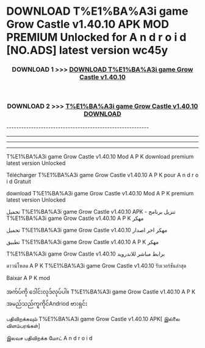 # DOWNLOAD T%E1%BA%A3i game Grow Castle v1.40.10 APK MOD PREMIUM Unlocked for A n d r o i d [NO.ADS] latest version wc45y 



<div align="center">

<h3>DOWNLOAD 1 >>> <a href="https://getmod2.web.app/?judul=T%E1%BA%A3i game Grow Castle v1.40.10">DOWNLOAD T%E1%BA%A3i game Grow Castle v1.40.10</a></h3><br>

<h3>DOWNLOAD 2 >>> <a href="https://getmod2.web.app/?judul=T%E1%BA%A3i game Grow Castle v1.40.10">T%E1%BA%A3i game Grow Castle v1.40.10 DOWNLOAD </a></h3>

</div>
----------------------------------------------------------

----------------------------------------------------------

----------------------------------------------------------

----------------------------------------------------------

T%E1%BA%A3i game Grow Castle v1.40.10 Mod A P K download premium latest version Unlocked

Télécharger T%E1%BA%A3i game Grow Castle v1.40.10 A P K pour A n d r o i d Gratuit

download T%E1%BA%A3i game Grow Castle v1.40.10 Mod A P K premium latest version Unlocked

تحميل T%E1%BA%A3i game Grow Castle v1.40.10 APK - تنزيل برنامج T%E1%BA%A3i game Grow Castle v1.40.10 A P K مهكر

تحميل T%E1%BA%A3i game Grow Castle v1.40.10 مهكر اخر اصدار

تطبيق T%E1%BA%A3i game Grow Castle v1.40.10 A P K مهكر

T%E1%BA%A3i game Grow Castle v1.40.10 برابط مباشر للاندرويد

ดาวน์โหลด A P K T%E1%BA%A3i game Grow Castle v1.40.10 รับเวอร์ชันล่าสุด

Baixar A P K mod

အက်ပ်ကို ဒေါင်းလုဒ်လုပ်ပါ။ T%E1%BA%A3i game Grow Castle v1.40.10 A P K အမည်သည်ကူကိုင်Andriod ဗားရှင်း

பதிவிறக்கவும் T%E1%BA%A3i game Grow Castle v1.40.10 APK[ இல்லை விளம்பரங்கள்] 
 
இலவச பதிவிறக்க மோட் A n d r o i d



